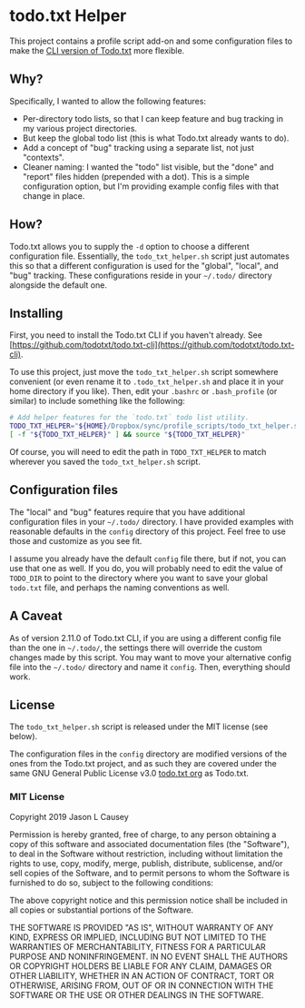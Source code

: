 # todo.txt Helper

This project contains a profile script add-on and some configuration files to make the [CLI version of Todo.txt](https://github.com/todotxt/todo.txt-cli) more flexible. 

## Why?

Specifically, I wanted to allow the following features:

* Per-directory todo lists, so that I can keep feature and bug tracking in my various project directories.
* But keep the global todo list (this is what Todo.txt already wants to do).
* Add a concept of "bug" tracking using a separate list, not just "contexts".
* Cleaner naming:  I wanted the "todo" list visible, but the "done" and "report" files hidden (prepended with a dot).  This is a simple configuration option, but I'm providing example config files with that change in place.

## How?

Todo.txt allows you to supply the `-d` option to choose a different configuration file.  Essentially, the `todo_txt_helper.sh` script just automates this so that a different configuration is used for the "global", "local", and "bug" tracking.  These configurations reside in your `~/.todo/` directory alongside the default one.

## Installing

First, you need to install the Todo.txt CLI if you haven't already.  See [https://github.com/todotxt/todo.txt-cli](https://github.com/todotxt/todo.txt-cli).

To use this project, just move the `todo_txt_helper.sh` script somewhere convenient (or even rename it to `.todo_txt_helper.sh` and place it in your home directory if you like).  Then, edit your `.bashrc` or `.bash_profile` (or similar) to include something like the following:

```bash
# Add helper features for the `todo.txt` todo list utility.
TODO_TXT_HELPER="${HOME}/Dropbox/sync/profile_scripts/todo_txt_helper.sh"
[ -f "${TODO_TXT_HELPER}" ] && source "${TODO_TXT_HELPER}"
```

Of course, you will need to edit the path in `TODO_TXT_HELPER` to match wherever you saved the `todo_txt_helper.sh` script.

## Configuration files

The "local" and "bug" features require that you have additional configuration files in your `~/.todo/` directory.  I have provided examples with reasonable defaults in the `config` directory of this project.  Feel free to use those and customize as you see fit.  

I assume you already have the default `config` file there, but if not, you can use that one as well.  If you do, you will probably need to edit the value of `TODO_DIR` to point to the directory where you want to save your global `todo.txt` file, and perhaps the naming conventions as well.

## A Caveat

As of version 2.11.0 of Todo.txt CLI, if you are using a different config file than the one in `~/.todo/`, the settings there will override the custom changes made by this script.  You may want to move your alternative config file into the `~/.todo/` directory and name it `config`.  Then, everything should work.

## License
The `todo_txt_helper.sh` script is released under the MIT license (see below).  

The configuration files in the `config` directory are modified versions of the ones from the Todo.txt project, and as such they are covered under the same GNU General Public License v3.0 [todo.txt org](https://github.com/todotxt) as Todo.txt.

### MIT License

Copyright 2019 Jason L Causey

Permission is hereby granted, free of charge, to any person obtaining a copy of this software and associated documentation files (the "Software"), to deal in the Software without restriction, including without limitation the rights to use, copy, modify, merge, publish, distribute, sublicense, and/or sell copies of the Software, and to permit persons to whom the Software is furnished to do so, subject to the following conditions:

The above copyright notice and this permission notice shall be included in all copies or substantial portions of the Software.

THE SOFTWARE IS PROVIDED "AS IS", WITHOUT WARRANTY OF ANY KIND, EXPRESS OR IMPLIED, INCLUDING BUT NOT LIMITED TO THE WARRANTIES OF MERCHANTABILITY, FITNESS FOR A PARTICULAR PURPOSE AND NONINFRINGEMENT. IN NO EVENT SHALL THE AUTHORS OR COPYRIGHT HOLDERS BE LIABLE FOR ANY CLAIM, DAMAGES OR OTHER LIABILITY, WHETHER IN AN ACTION OF CONTRACT, TORT OR OTHERWISE, ARISING FROM, OUT OF OR IN CONNECTION WITH THE SOFTWARE OR THE USE OR OTHER DEALINGS IN THE SOFTWARE.
